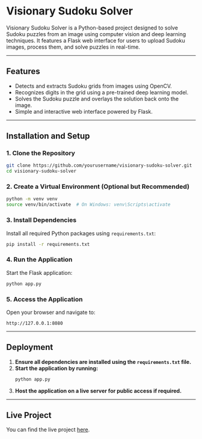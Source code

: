 
# Visionary Sudoku Solver

Visionary Sudoku Solver is a Python-based project designed to solve Sudoku puzzles from an image using computer vision and deep learning techniques. It features a Flask web interface for users to upload Sudoku images, process them, and solve puzzles in real-time.

---

## Features
- Detects and extracts Sudoku grids from images using OpenCV.
- Recognizes digits in the grid using a pre-trained deep learning model.
- Solves the Sudoku puzzle and overlays the solution back onto the image.
- Simple and interactive web interface powered by Flask.

---

## Installation and Setup

### 1. Clone the Repository
```bash
git clone https://github.com/yourusername/visionary-sudoku-solver.git
cd visionary-sudoku-solver
```

### 2. Create a Virtual Environment (Optional but Recommended)
```bash
python -m venv venv
source venv/bin/activate  # On Windows: venv\Scripts\activate
```

### 3. Install Dependencies
Install all required Python packages using `requirements.txt`:
```bash
pip install -r requirements.txt
```

### 4. Run the Application
Start the Flask application:
```bash
python app.py
```

### 5. Access the Application
Open your browser and navigate to:
```
http://127.0.0.1:8080
```

---

## Deployment

1. **Ensure all dependencies are installed using the `requirements.txt` file.**
2. **Start the application by running:**
   ```bash
   python app.py
   ```
3. **Host the application on a live server for public access if required.**

---

## Live Project
You can find the live project [here](https://project-visionary-sudoku-solver.onrender.com).
